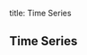 title: Time Series

## Time Series

<div class='row'>
    <div class='col-sm-12'>
        <h5></h5>
        <div data-viz-c3 data-options='d3examples.bitcoin' style='height:300px'></div>
    </div>
</div>

<script type='text/javascript'>
// bitcoin timeserie options
var d3examples = {
    //
    bitcoin: function (d3) {
        var years = 1;
        return {
            src: 'http://www.quandl.com/api/v1/datasets/BAVERAGE/USD.json?auth_token=-kdL9rjDHgBsx1VcDkrC&rows=' + 365*years,
            processData: function (raw) {
                var cols = d3.transpose(raw.data);
                    dates = cols[0],
                    price = cols[1],
                    volume = cols[2];
                dates.splice(0, 0, 'dates');
                price.splice(0, 0, 'price');
                volume.splice(0, 0, 'volume');
                return {
                    data: {
                        x: 'dates',
                        axes: {
                            price: 'y',
                            volume: 'y2'
                        },
                        columns: [dates, price, volume],
                        types: {
                            price: 'area-spline',
                        }
                    },
                    axis: {
                        x: {
                            type: 'timeseries',
                            tick : {
                                format : "%e %b %y"
                            }
                        },
                        y2: {
                            show: true
                        }
                    }
                };
            }
        }
    }
};
</script>